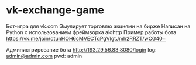 # vk-exchange-game

Бот-игра для vk.com
Эмулирует торговлю акциями на бирже
Написан на Python с использованием фреймворка aiohttp
Пример работы бота 
https://vk.me/join/qtunHOH6cMVECTqPgVlgtJmh2RRZT/wCG40=

Администрирование бота
http://193.29.56.83:8080/login
log: admin@admin.com
pwd: admin

